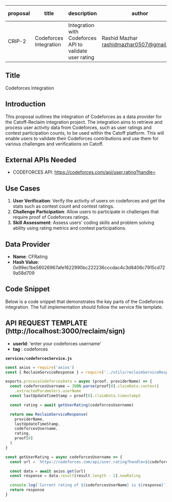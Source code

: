| proposal | title                  | description                                             | author                                     | discussions-to | status | type        | category | created    | requires |
| -------- | ---------------------- | ------------------------------------------------------- | ------------------------------------------ | -------------- | ------ | ----------- | -------- | ---------- | -------- |
| CRIP-2   | Codeforces Integration | Integration with Codeforces API to validate user rating | Rashid Mazhar <rashidmazhar0507@gmail.com> |                | Draft  | Integration | CRIP     | 2024-06-01 |          |

## Title

Codeforces Integration

## Introduction

This proposal outlines the integration of Codeforces as a data provider for the Catoff-Reclaim integration project. The integration aims to retrieve and process user activity data from Codeforces, such as user ratings and contest participation counts, to be used within the Catoff platform. This will enable users to validate their Codeforces contributions and use them for various challenges and verifications on Catoff.

## External APIs Needed

- CODEFORCES API: https://codeforces.com/api/user.rating?handle=<username>

## Use Cases

1. **User Verification**: Verify the activity of users on codeforces and get the stats such as contest count and contest ratings.
2. **Challenge Participation**: Allow users to participate in challenges that require proof of Codeforces ratings.
3. **Skill Assessment**: Assess users' coding skills and problem solving ability using rating metrics and contest participations.

## Data Provider

- **Name**: CFRating
- **Hash Value**: 0x99ec1be56026967afe1622990bc222236cccdac4c3d8406c7915cd729a58d709

## Code Snippet

Below is a code snippet that demonstrates the key parts of the Codeforces integration. The full implementation should follow the service file template.

## API REQUEST TEMPLATE (http://localhost:3000/reclaim/sign)

- **userId**: 'enter your codeforces username'
- **tag** : codeforces

**`services/codeforcesService.js`**

```javascript
const axios = require('axios')
const { ReclaimServiceResponse } = require('../utils/reclaimServiceResponse')

exports.processCodeforcesData = async (proof, providerName) => {
  const codeforcesUsername = JSON.parse(proof[0].claimData.context)
    .extractedParameters.userName
  const lastUpdateTimeStamp = proof[0].claimData.timestampS

  const rating = await getUserRating(codeforcesUsername)

  return new ReclaimServiceResponse(
    providerName,
    lastUpdateTimeStamp,
    codeforcesUsername,
    rating,
    proof[0]
  )
}

const getUserRating = async codeforcesUsername => {
  const url = `https://codeforces.com/api/user.rating?handle=${codeforcesUsername}`

  const data = await axios.get(url)
  const response = data.result[result.length - 1].newRating

  console.log(`Current rating of ${codeforcesUserName} is ${response}`)
  return response
}
```
